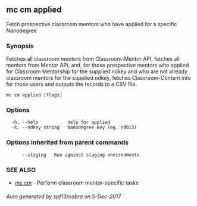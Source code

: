 ## mc cm applied

Fetch prospective classroom mentors who have applied for a specific Nanodegree

### Synopsis


Fetches all classroom mentors from Classroom-Mentor API, fetches all
mentors from Mentor API, and, for those prospective mentors who applied for
Classroom Mentorship for the supplied ndkey and who are not already classroom
mentors for the supplied ndkey, fetches Classroom-Content info for those users
and outputs the records to a CSV file.

```
mc cm applied [flags]
```

### Options

```
  -h, --help           help for applied
  -k, --ndkey string   Nanodegree Key (eg. nd013)
```

### Options inherited from parent commands

```
      --staging   Run against staging environments
```

### SEE ALSO
* [mc cm](mc_cm.md)	 - Perform classroom mentor-specific tasks

###### Auto generated by spf13/cobra on 5-Dec-2017

